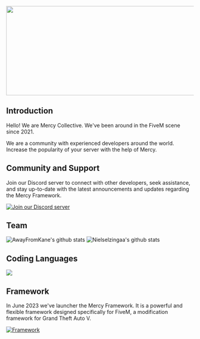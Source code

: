 <a href="https://github.com/Mercy-Collective">
  <p align="center">
    <img width="612" height="240" src="https://github.com/Mercy-Collective/.github/assets/40138067/1ad97bbf-a715-42e2-b642-b126ed6ff521">
  </p>
</a>

## Introduction

Hello! 
We are Mercy Collective. We've been around in the FiveM scene since 2021. 

We are a community with experienced developers around the world. 
Increase the popularity of your server with the help of Mercy.

## Community and Support

Join our Discord server to connect with other developers, seek assistance, and stay up-to-date with the latest announcements and updates regarding the Mercy Framework.

[![Join our Discord server](https://discordapp.com/api/guilds/878379225357369404/widget.png?style=banner2)](https://dsc.gg/mercy-coll)

## Team
![AwayFromKane's github stats](https://github-readme-stats.vercel.app/api?username=awayfromkane&show_icons=true&theme=radical)
![Nielselzingaa's github stats](https://github-readme-stats.vercel.app/api?username=nielselzingaa&show_icons=true&theme=radical)

## Coding Languages
<a href="https://github.com/Mercy-Collective">
  <img src="https://skillicons.dev/icons?i=git,javascript,react,typescript,mysql,html,tailwindcss,nextjs,jquery,mongodb,php,nodejs,cs,vscode,css,dotnet,express,idea,java,linux,lua,nginx,powershell,py,sqlite" />
</a>

## Framework
In June 2023 we've launcher the Mercy Framework. It is a powerful and flexible framework designed specifically for FiveM, a modification framework for Grand Theft Auto V. 

[![Framework](https://github-readme-stats.vercel.app/api/pin/?username=Mercy-Collective&repo=mercy-framework&theme=dark#gh-dark-mode-only)](https://github.com/Mercy-Collective/mercy-framework)
